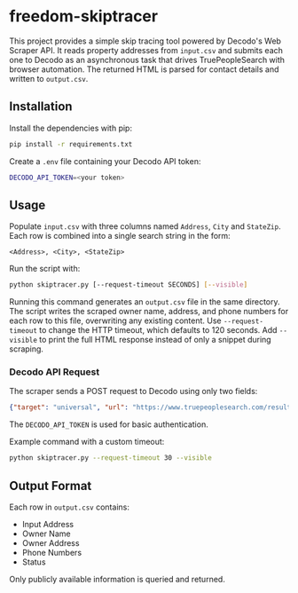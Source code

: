 # freedom-skiptracer

This project provides a simple skip tracing tool powered by Decodo's Web Scraper API. It reads property addresses from `input.csv` and submits each one to Decodo as an asynchronous task that drives TruePeopleSearch with browser automation. The returned HTML is parsed for contact details and written to `output.csv`.

## Installation

Install the dependencies with pip:

```bash
pip install -r requirements.txt
```

Create a `.env` file containing your Decodo API token:

```bash
DECODO_API_TOKEN=<your token>
```

## Usage

Populate `input.csv` with three columns named `Address`, `City` and
`StateZip`. Each row is combined into a single search string in the form:

```
<Address>, <City>, <StateZip>
```

Run the script with:

```bash
python skiptracer.py [--request-timeout SECONDS] [--visible]
```
Running this command generates an `output.csv` file in the same directory. The
script writes the scraped owner name, address, and phone numbers for each row to this
file, overwriting any existing content. Use `--request-timeout` to change the HTTP timeout, which defaults to 120 seconds. Add `--visible` to print the full HTML response instead of only a snippet during scraping.

### Decodo API Request

The scraper sends a POST request to Decodo using only two fields:

```json
{"target": "universal", "url": "https://www.truepeoplesearch.com/results?name=&citystatezip=IN+47371"}
```
The `DECODO_API_TOKEN` is used for basic authentication.

Example command with a custom timeout:

```bash
python skiptracer.py --request-timeout 30 --visible
```

## Output Format

Each row in `output.csv` contains:

- Input Address
- Owner Name
- Owner Address
- Phone Numbers
- Status

Only publicly available information is queried and returned.

